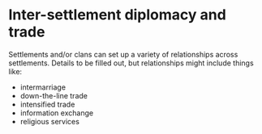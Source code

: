 # Inter-settlement diplomacy and trade

Settlements and/or clans can set up a variety of relationships
across settlements. Details to be filled out, but relationships
might include things like:
- intermarriage
- down-the-line trade
- intensified trade
- information exchange
- religious services